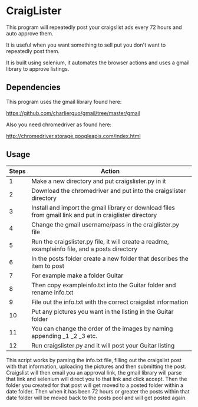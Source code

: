 CraigLister
===========

This program will repeatedly post your craigslist ads every 72 hours and auto approve them.

It is useful when you want something to sell put you don't want to repeatedly post them.

It is built using selenium, it automates the browser actions and uses a gmail library to approve listings.

Dependencies
------------

This program uses the gmail library found here:

https://github.com/charlierguo/gmail/tree/master/gmail

Also you need chromedriver as found here:

http://chromedriver.storage.googleapis.com/index.html

Usage
-----

| Steps | Action |
--------|--------|
| 1 | Make a new directory and put craigslister.py in it |
| 2 | Download the chromedriver and put into the craigslister directory |
| 3 | Install and import the gmail library or download files from gmail link and put in craiglister directory |
| 4 | Change the gmail username/pass in the craiglister.py file
| 5 | Run the craigslister.py file, it will create a readme, exampleinfo file, and a posts directory |
| 6 | In the posts folder create a new folder that describes the item to post |
| 7 | For example make a folder Guitar |
| 8 | Then copy exampleinfo.txt into the Guitar folder and rename info.txt |
| 9 | File out the info.txt with the correct craigslist information |
| 10 | Put any pictures you want in the listing in the Guitar folder |
| 11 | You can change the order of the images by naming appending _1 _2 _3 etc. |
| 12 | Run craigslister.py and it will post your Guitar listing |

This script works by parsing the info.txt file, filling out the craigslist post with that information, uploading the pictures and then submitting the post. Craigslist will then email you an approval link, the gmail library will parse that link and selenium will direct you to that link and click accept. Then the folder you created for that post will get moved to a posted folder within a date folder. Then when it has been 72 hours or greater the posts within that date folder will be moved back to the posts pool and will get posted again.

